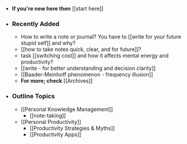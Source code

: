 - **If you're new here then** [[start here]]
- ### Recently Added
    - How to write a note or journal? You have to [[write for your future stupid self]] and why?
    - [[how to take notes quick, clear, and for future]]? 
    - task [[switching cost]] and how it affects mental energy and productivity?
    - [[write - for better understanding and decision clarity]]
    - [[Baader-Meinhoff phenomenon - frequency illusion]]
    - **For more; check** [[Archives]]
- ### Outline Topics
    - [[Personal Knowledge Management]]
        - [[note-taking]]
    - [[Personal Productivity]] 
        - [[Productivity Strategies & Myths]]
        - [[Productivity Apps]]
